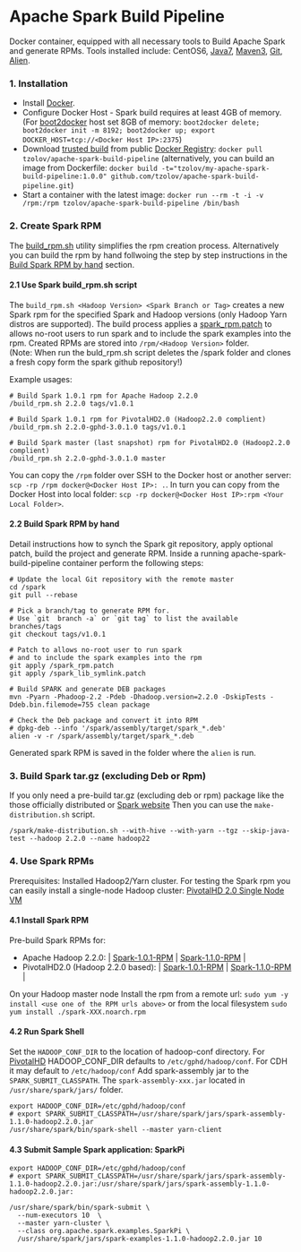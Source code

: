 Apache Spark Build Pipeline
===========================

Docker container, equipped with all necessary tools to Build Apache Spark and generate RPMs.
Tools installed include: CentOS6, [Java7](http://www.oracle.com/technetwork/java/javase/downloads/jre7-downloads-1880261.html), [Maven3](http://maven.apache.org/), [Git](https://github.com/), [Alien](http://en.wikipedia.org/wiki/Alien_(software)).

### 1. Installation

* Install [Docker](https://www.docker.io/).
* Configure Docker Host - Spark build requires at least 4GB of memory. (For [boot2docker](http://boot2docker.io/) host set 8GB of memory: `boot2docker delete; boot2docker init -m 8192; boot2docker up; export DOCKER_HOST=tcp://<Docker Host IP>:2375`)
* Download [trusted build](https://registry.hub.docker.com/u/tzolov/apache-spark-build-pipeline/) from public [Docker Registry](https://index.docker.io/): `docker pull tzolov/apache-spark-build-pipeline` (alternatively, you can build an image from Dockerfile: `docker build -t="tzolov/my-apache-spark-build-pipeline:1.0.0" github.com/tzolov/apache-spark-build-pipeline.git`)
* Start a container with the latest image: `docker run --rm -t -i -v /rpm:/rpm tzolov/apache-spark-build-pipeline /bin/bash`

### 2. Create Spark RPM
The [build_rpm.sh](https://github.com/tzolov/apache-spark-build-pipeline/blob/master/build_rpm.sh) utility simplifies the rpm creation process.
Alternatively you can build the rpm by hand follwoing the step by step instructions in the [Build Spark RPM by hand](https://github.com/tzolov/apache-spark-build-pipeline/blob/master/README.md#22-build-spark-rpm-by-hand) section. 

#### 2.1 Use Spark build_rpm.sh script
The `build_rpm.sh <Hadoop Version> <Spark Branch or Tag>` creates a new Spark rpm for the specified Spark and Hadoop versions (only Hadoop Yarn distros are supported). The build process applies a [spark_rpm.patch](https://github.com/tzolov/apache-spark-build-pipeline/blob/master/spark_rpm.patch) to allows no-root users to run spark and to include the spark examples into the rpm.
Created RPMs are stored into `/rpm/<Hadoop Version>` folder.  
(Note: When run the buld_rpm.sh script deletes the /spark folder and clones a fresh copy form the spark github repository!)

Example usages:

    # Build Spark 1.0.1 rpm for Apache Hadoop 2.2.0
    /build_rpm.sh 2.2.0 tags/v1.0.1 

	# Build Spark 1.0.1 rpm for PivotalHD2.0 (Hadoop2.2.0 complient)
    /build_rpm.sh 2.2.0-gphd-3.0.1.0 tags/v1.0.1
    
    # Build Spark master (last snapshot) rpm for PivotalHD2.0 (Hadoop2.2.0 complient)
    /build_rpm.sh 2.2.0-gphd-3.0.1.0 master
    
You can copy the `/rpm` folder over SSH to the Docker host or another server: `scp -rp /rpm docker@<Docker Host IP>: .`. In turn you can copy from the Docker Host into local folder: `scp -rp docker@<Docker Host IP>:rpm <Your Local Folder>`.
    
#### 2.2 Build Spark RPM by hand
Detail instructions how to synch the Spark git repository, apply optional patch, build the project and generate RPM. Inside a running apache-spark-build-pipeline container perform the following steps:

    # Update the local Git repository with the remote master
    cd /spark
    git pull --rebase

    # Pick a branch/tag to generate RPM for. 
    # Use `git  branch -a` or `git tag` to list the available branches/tags
    git checkout tags/v1.0.1

    # Patch to allows no-root user to run spark 
    # and to include the spark examples into the rpm
    git apply /spark_rpm.patch
    git apply /spark_lib_symlink.patch

    # Build SPARK and generate DEB packages
    mvn -Pyarn -Phadoop-2.2 -Pdeb -Dhadoop.version=2.2.0 -DskipTests -Ddeb.bin.filemode=755 clean package

    # Check the Deb package and convert it into RPM
    # dpkg-deb --info '/spark/assembly/target/spark_*.deb'
    alien -v -r /spark/assembly/target/spark_*.deb 

Generated spark RPM is saved in the folder where the `alien` is run.

### 3. Build Spark tar.gz (excluding Deb or Rpm)
If you only need a pre-build tar.gz (excluding deb or rpm) package like the those officially distributed or [Spark website](http://spark.apache.org/downloads.html) Then you can use the `make-distribution.sh` script.

    /spark/make-distribution.sh --with-hive --with-yarn --tgz --skip-java-test --hadoop 2.2.0 --name hadoop22

### 4. Use Spark RPMs

Prerequisites: Installed Hadoop2/Yarn cluster. For testing the Spark rpm you can easily install a single-node Hadoop cluster: [PivotalHD 2.0 Single Node VM](https://network.gopivotal.com/products/pivotal-hd)

#### 4.1 Install Spark RPM

Pre-build Spark RPMs for:

* Apache Hadoop 2.2.0:
| [Spark-1.0.1-RPM](https://dl.dropboxusercontent.com/u/79241625/spark/rpm/2.2.0/spark-1.0.1-3.noarch.rpm) | 
[Spark-1.1.0-RPM](https://dl.dropboxusercontent.com/u/79241625/spark/rpm/2.2.0/spark-1.1.0-3.noarch.rpm) |
* PivotalHD2.0 (Hadoop 2.2.0 based):
| [Spark-1.0.1-RPM](https://dl.dropboxusercontent.com/u/79241625/spark/rpm/2.2.0-gphd-3.0.1.0/spark-1.0.1-1.noarch.rpm) |
 [Spark-1.1.0-RPM](https://dl.dropboxusercontent.com/u/79241625/spark/rpm/2.2.0-gphd-3.0.1.0/spark-1.1.0-3.noarch.rpm) |

On your Hadoop master node Install the rpm from a remote url: `sudo yum -y install <use one of the RPM urls above>` or from the local filesystem `sudo yum install ./spark-XXX.noarch.rpm`

#### 4.2 Run Spark Shell
Set the `HADOOP_CONF_DIR` to the location of hadoop-conf directory. For [PivotalHD](http://www.gopivotal.com/big-data/pivotal-hd) HADOOP_CONF_DIR defaults to `/etc/gphd/hadoop/conf`. For CDH it may default to `/etc/hadoop/conf`
Add spark-assembly jar to the `SPARK_SUBMIT_CLASSPATH`. The `spark-assembly-xxx.jar` located in `/usr/share/spark/jars/` folder.

    export HADOOP_CONF_DIR=/etc/gphd/hadoop/conf
    # export SPARK_SUBMIT_CLASSPATH=/usr/share/spark/jars/spark-assembly-1.1.0-hadoop2.2.0.jar
    /usr/share/spark/bin/spark-shell --master yarn-client
    
#### 4.3 Submit Sample Spark application: SparkPi

    export HADOOP_CONF_DIR=/etc/gphd/hadoop/conf
    # export SPARK_SUBMIT_CLASSPATH=/usr/share/spark/jars/spark-assembly-1.1.0-hadoop2.2.0.jar:/usr/share/spark/jars/spark-assembly-1.1.0-hadoop2.2.0.jar:

    /usr/share/spark/bin/spark-submit \
      --num-executors 10  \
      --master yarn-cluster \
      --class org.apache.spark.examples.SparkPi \
      /usr/share/spark/jars/spark-examples-1.1.0-hadoop2.2.0.jar 10
